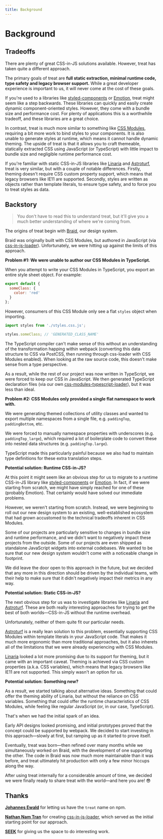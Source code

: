 ```yaml
---
title: Background
---
```


# Background

## Tradeoffs

There are plenty of great CSS-in-JS solutions available. However, treat has taken quite a different approach.

The primary goals of treat are **full static extraction, minimal runtime code, type safety and legacy browser support.** While a great developer experience is important to us, it will never come at the cost of these goals.

If you're used to a libraries like [styled-components](https://www.styled-components.com) or [Emotion](https://emotion.sh/), treat might seem like a step backwards. These libraries can quickly and easily create dynamic component-oriented styles. However, they come with a bundle size and performance cost. For plenty of applications this is a worthwhile tradeoff, and these libraries are a great choice.

In contrast, treat is much more similar to something like [CSS Modules](https://github.com/css-modules/css-modules), requiring a bit more work to bind styles to your components. It is also unable to generate styles at runtime, which means it cannot handle dynamic theming. The upside of treat is that it allows you to craft themeable, statically extracted CSS using JavaScript (or TypeScript) with little impact to bundle size and negligible runtime performance cost.

If you're familiar with static CSS-in-JS libraries like [Linaria](https://linaria.now.sh/) and [Astroturf](https://github.com/4Catalyzer/astroturf), treat is very similar, but with a couple of notable differences. Firstly, theming doesn't require CSS custom property support, which means that legacy browsers like IE11 are supported. Secondly, styles are written as objects rather than template literals, to ensure type safety, and to force you to treat styles as data.

## Backstory

> You don't have to read this to understand treat, but it'll give you a much better understanding of where we're coming from.

The origins of treat begin with [Braid](https://github.com/seek-oss/braid-design-system), our design system.

Braid was originally built with CSS Modules, but authored in JavaScript (via [css-in-js-loader](https://github.com/naistran/css-in-js-loader)). Unfortunately, we were hitting up against the limits of this approach.

**Problem #1: We were unable to author our CSS Modules in TypeScript.**

When you attempt to write your CSS Modules in TypeScript, you export an entire style sheet object. For example:

```js
export default {
  someClass: {
    color: 'red'
  }
};
```

However, consumers of this CSS Module only see a flat `styles` object when importing.

```js
import styles from './styles.css.js';

styles.someClass; // 'GENERATED_CLASS_NAME'
```

The TypeScript compiler can't make sense of this without an understanding of the transformation happing within webpack (converting this data structure to CSS via PostCSS, then running through css-loader with CSS Modules enabled). When looking at the raw source code, this doesn't make sense from a type perspective.

As a result, while the rest of our project was now written in TypeScript, we were forced to keep our CSS in JavaScript. We then generated TypeScript declaration files (via our own [css-modules-typescript-loader](https://github.com/seek-oss/css-modules-typescript-loader)), but it was less than ideal.

**Problem #2: CSS Modules only provided a single flat namespace to work with.**

We were generating themed collections of utility classes and wanted to export multiple namespaces from a single file, e.g. `paddingTop`, `paddingBottom`, etc.

We were forced to manually namespace properties with underscores (e.g. `paddingTop_large`), which required a lot of boilerplate code to convert these into nested data structures (e.g. `paddingTop.large`).

TypeScript made this particularly painful because we also had to maintain type definitions for these extra translation steps.

**Potential solution: Runtime CSS-in-JS?**

At this point it might seem like an obvious step for us to migrate to a runtime CSS-in-JS library like [styled-components](https://www.styled-components.com) or [Emotion](https://emotion.sh/). In fact, if we were starting from scratch, we might have simply reached for one of these (probably Emotion). That certainly would have solved our immediate problems.

However, we weren't starting from scratch. Instead, we were beginning to roll out our new design system to an existing, well-established ecosystem that had grown accustomed to the technical tradeoffs inherent in CSS Modules.

Some of our projects are particularly sensitive to changes in bundle size and runtime performance, and we didn't want to negatively impact these projects from the outside. Some of our projects are even shipped as standalone JavaScript widgets into external codebases. We wanted to be sure that our new design system wouldn't come with a noticeable change in footprint.

We did leave the door open to this approach in the future, but we decided that any more in this direction should be driven by the individual teams, with their help to make sure that it didn't negatively impact their metrics in any way.

**Potential solution: Static CSS-in-JS?**

The next obvious step for us was to investigate libraries like [Linaria](https://linaria.now.sh/) and [Astroturf](https://github.com/4Catalyzer/astroturf). These are both really interesting approaches for trying to get the best of both worlds—CSS-in-JS without the runtime overhead.

Unfortunately, neither of them quite fit our particular needs.

[Astroturf](https://github.com/4Catalyzer/astroturf) is a really lean solution to this problem, essentially supporting CSS Modules within template literals in your JavaScript code. That makes it much more ergonomic than more traditional approaches, but it also inherets all of the limitations that we were already experiencing with CSS Modules.

[Linaria](https://linaria.now.sh/) looked a lot more promising due to its support for theming, but it came with an important caveat. Theming is achieved via CSS custom properties (a.k.a. CSS variables), which means that legacy browsers like IE11 are not supported. This simply wasn't an option for us.

**Potential solution: Something new?**

As a result, we started talking about alternative ideas. Something that could offer the theming ability of Linaria, but without the reliance on CSS variables. Something that could offer the runtime characteristics of CSS Modules, while feeling like regular JavaScript (or, in our case, TypeScript).

That's when we had the initial spark of an idea.

Early API designs looked promising, and initial prototypes proved that the concept could be supported by webpack. We decided to start investing in this approach—slowly at first, but ramping up as it started to prove itself.

Eventually, treat was born—then refined over many months while we simultaneously worked on Braid, with the development of one supporting the other. The code in Braid was now much more maintainable than it was before, and treat ultimately hit production with only a few minor hiccups along the way.

After using treat internally for a considerable amount of time, we decided we were finally ready to share treat with the world—and here you are! 😎

## Thanks

**[Johannes Ewald](https://twitter.com/Jhnnns)** for letting us have the `treat` name on npm.

**[Nathan Nam Tran](https://twitter.com/naistran)** for creating [css-in-js-loader](https://github.com/naistran/css-in-js-loader), which served as the initial starting point for our approach.

**[SEEK](https://www.seek.com.au)** for giving us the space to do interesting work.
